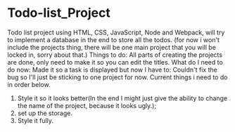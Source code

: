 # Todo-list_Project
Todo list project using HTML, CSS, JavaScript, Node and Webpack, will try to implement a database in the end to store all the todos.
(for now i won't include the projects thing, there will be one main project that you will be locked in, sorry about that.)
Things to do:
All parts of creating the projects are done, only need to make it so you can edit the titles.
What do I need to do now:
Made it so a task is displayed but now I have to:
Couldn't fix the bug so I'll just be sticking to one project for now. Current things i need to do in order below.
1. Style it so it looks better(In the end I might just give the ability to change the name of the project, because it looks ugly.);
2. set up the storage.
3. Style it fully.